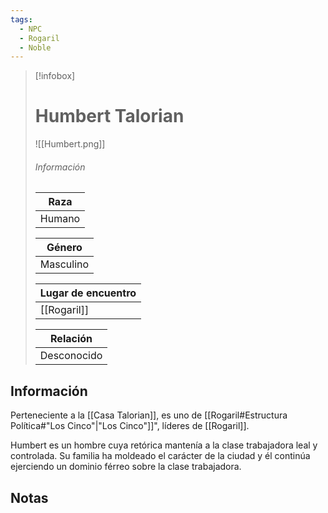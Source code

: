 ```yaml
---
tags:
  - NPC
  - Rogaril
  - Noble
---
```


> [!infobox]
> # Humbert Talorian
> ![[Humbert.png]]
> ###### Información
> | Raza  |
> | ----- |
> |  Humano    |
> 
> | Género  |
> | ----- |
> |  Masculino  |
> 
> | Lugar de encuentro |
> | --------- | 
> | [[Rogaril]] | 
> 
> | Relación       |
> | ----------------- |
> | Desconocido |

## Información

Perteneciente a la [[Casa Talorian]], es uno de [[Rogaril#Estructura Política#"Los Cinco"|"Los Cinco"]]", líderes de [[Rogaril]]. 

Humbert es un hombre cuya retórica mantenía a la clase trabajadora leal y controlada. Su familia ha moldeado el carácter de la ciudad y él continúa ejerciendo un dominio férreo sobre la clase trabajadora.

## Notas